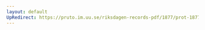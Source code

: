 ```yaml
---
layout: default
UpRedirect: https://pruto.im.uu.se/riksdagen-records-pdf/1877/prot-1877--ak--030/prot-1877--ak--030_059.pdf
---
```

